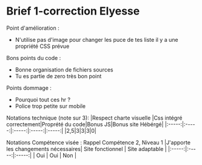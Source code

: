 # Brief 1-correction Elyesse

Point d'amélioration : 
- N'utilise pas d'image pour changer les puce de tes liste il y a une propriété CSS prévue

Bons points du code : 
- Bonne organisation de fichiers sources
- Tu es partie de zero très bon point

Points dommage :
- Pourquoi tout ces hr ? 
- Police trop petite sur mobile

Notations technique (note sur 3): 
|Respect charte visuelle |Css intégré correctement|Proprété du code|Bonus JS|Bonus site Hébérgé|
|:-----:|:-----:|:-----:|:-----:|:-----:|
|2,5|3|3|3|0|

Notations Compétence visée : Rappel Compétence 2, Niveau 1 
|J'apporte les changements nécessaires| Site fonctionnel | Site adaptable |
|:-----:|:-----:|:-----:|
| Oui | Oui | Non | 
